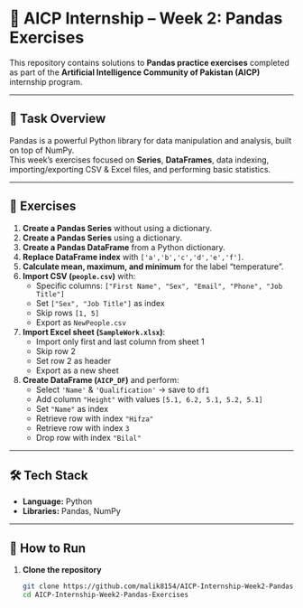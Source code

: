 # 🐼 AICP Internship – Week 2: Pandas Exercises

This repository contains solutions to **Pandas practice exercises** completed as part of the **Artificial Intelligence Community of Pakistan (AICP)** internship program.

---

## 📝 Task Overview
Pandas is a powerful Python library for data manipulation and analysis, built on top of NumPy.  
This week’s exercises focused on **Series**, **DataFrames**, data indexing, importing/exporting CSV & Excel files, and performing basic statistics.

---

## 📂 Exercises
1. **Create a Pandas Series** without using a dictionary.
2. **Create a Pandas Series** using a dictionary.
3. **Create a Pandas DataFrame** from a Python dictionary.
4. **Replace DataFrame index** with `['a','b','c','d','e','f']`.
5. **Calculate mean, maximum, and minimum** for the label “temperature”.
6. **Import CSV (`people.csv`)** with:
   - Specific columns: `["First Name", "Sex", "Email", "Phone", "Job Title"]`
   - Set `["Sex", "Job Title"]` as index
   - Skip rows `[1, 5]`
   - Export as `NewPeople.csv`
7. **Import Excel sheet (`SampleWork.xlsx`)**:
   - Import only first and last column from sheet 1
   - Skip row 2
   - Set row 2 as header
   - Export as a new sheet
8. **Create DataFrame (`AICP_DF`)** and perform:
   - Select `'Name'` & `'Qualification'` → save to `df1`
   - Add column `"Height"` with values `[5.1, 6.2, 5.1, 5.2, 5.1]`
   - Set `"Name"` as index
   - Retrieve row with index `"Hifza"`
   - Retrieve row with index `3`
   - Drop row with index `"Bilal"`

---

## 🛠 Tech Stack
- **Language:** Python
- **Libraries:** Pandas, NumPy

---

## 🚀 How to Run
1. **Clone the repository**
   ```bash
   git clone https://github.com/malik8154/AICP-Internship-Week2-Pandas-Exercises.git
   cd AICP-Internship-Week2-Pandas-Exercises
